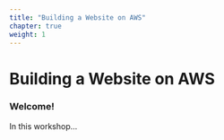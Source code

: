```yaml
---
title: "Building a Website on AWS"
chapter: true
weight: 1
---
```

# Building a Website on AWS

### Welcome!

In this workshop...